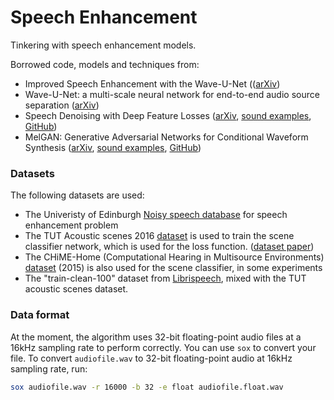 # Speech Enhancement

Tinkering with speech enhancement models.

Borrowed code, models and techniques from:

- Improved Speech Enhancement with the Wave-U-Net (([arXiv](https://arxiv.org/abs/1811.11307))
- Wave-U-Net: a multi-scale neural network for end-to-end audio source separation ([arXiv](https://arxiv.org/pdf/1806.03185.pdf))
- Speech Denoising with Deep Feature Losses ([arXiv](https://arxiv.org/abs/1806.10522), [sound examples](https://ccrma.stanford.edu/~francois/SpeechDenoisingWithDeepFeatureLosses/), [GitHub](https://github.com/francoisgermain/SpeechDenoisingWithDeepFeatureLosses))
- MelGAN: Generative Adversarial Networks for Conditional Waveform Synthesis ([arXiv](https://arxiv.org/abs/1910.06711), [sound examples](https://melgan-neurips.github.io/), [GitHub](https://github.com/seungwonpark/melgan))

### Datasets

The following datasets are used:

- The Univeristy of Edinburgh [Noisy speech database](https://datashare.is.ed.ac.uk/handle/10283/2791) for speech enhancement problem
- The TUT Acoustic scenes 2016 [dataset](https://zenodo.org/record/45739) is used to train the scene classifier network, which is used for the loss function. ([dataset paper](http://www.cs.tut.fi/~mesaros/pubs/mesaros_eusipco2016-dcase.pdf))
- The CHiME-Home (Computational Hearing in Multisource Environments) [dataset](https://archive.org/details/chime-home) (2015) is also used for the scene classifier, in some experiments
- The "train-clean-100" dataset from [Librispeech](http://www.openslr.org/12), mixed with the TUT acoustic scenes dataset.

### Data format

At the moment, the algorithm uses 32-bit floating-point audio files at a 16kHz sampling rate to perform correctly. You can use `sox` to convert your file. To convert `audiofile.wav` to 32-bit floating-point audio at 16kHz sampling rate, run:

```bash
sox audiofile.wav -r 16000 -b 32 -e float audiofile.float.wav
```
